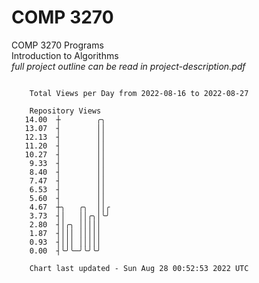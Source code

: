 # COMP 3270
COMP 3270 Programs  
Introduction to Algorithms  
*full project outline can be read in project-description.pdf*

```

    Total Views per Day from 2022-08-16 to 2022-08-27

    Repository Views
   14.00  ┼        ╭╮
   13.07  ┤        ││
   12.13  ┤        ││
   11.20  ┤        ││
   10.27  ┤        ││
    9.33  ┤        ││
    8.40  ┤        ││
    7.47  ┤        ││
    6.53  ┤        ││
    5.60  ┤        ││
    4.67  ┼╮   ╭╮  ││╭
    3.73  ┤│   ││╭╮│╰╯
    2.80  ┤│╭╮ │││││
    1.87  ┤│││ │││││
    0.93  ┤│││ │││││
    0.00  ┤╰╯╰─╯╰╯╰╯

    Chart last updated - Sun Aug 28 00:52:53 2022 UTC
    
```
